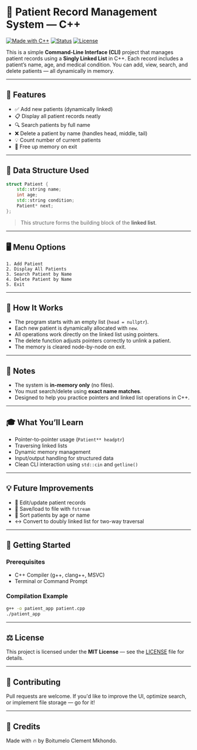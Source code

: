 # 🏥 Patient Record Management System — C++

[![Made with C++](https://img.shields.io/badge/Made%20with-C%2B%2B-blue)](https://en.cppreference.com)
[![Status](https://img.shields.io/badge/Status-Active-brightgreen)]()
[![License](https://img.shields.io/badge/License-MIT-lightgrey)]()

This is a simple **Command-Line Interface (CLI)** project that manages patient records using a **Singly Linked List** in C++. Each record includes a patient’s name, age, and medical condition. You can add, view, search, and delete patients — all dynamically in memory.

---

## 🔗 Features

- ✅ Add new patients (dynamically linked)
- 📋 Display all patient records neatly
- 🔍 Search patients by full name
- ❌ Delete a patient by name (handles head, middle, tail)
- 💡 Count number of current patients
- 🧹 Free up memory on exit

---

## 🧱 Data Structure Used

```cpp
struct Patient {
    std::string name;
    int age;
    std::string condition;
    Patient* next;
};
```

> This structure forms the building block of the **linked list**.

---

## 🖥️ Menu Options

```
1. Add Patient
2. Display All Patients
3. Search Patient by Name
4. Delete Patient by Name
5. Exit
```

---

## 🚀 How It Works

- The program starts with an empty list (`head = nullptr`).
- Each new patient is dynamically allocated with `new`.
- All operations work directly on the linked list using pointers.
- The delete function adjusts pointers correctly to unlink a patient.
- The memory is cleared node-by-node on exit.

---

## 📌 Notes

- The system is **in-memory only** (no files).
- You must search/delete using **exact name matches**.
- Designed to help you practice pointers and linked list operations in C++.

---

## 🎓 What You’ll Learn

- Pointer-to-pointer usage (`Patient** headptr`)
- Traversing linked lists
- Dynamic memory management
- Input/output handling for structured data
- Clean CLI interaction using `std::cin` and `getline()`

---

## 💡 Future Improvements

- 🔄 Edit/update patient records
- 💾 Save/load to file with `fstream`
- 🔢 Sort patients by age or name
- ↔️ Convert to doubly linked list for two-way traversal

---

## 📂 Getting Started

### Prerequisites
- C++ Compiler (g++, clang++, MSVC)
- Terminal or Command Prompt

### Compilation Example
```bash
g++ -o patient_app patient.cpp
./patient_app
```

---

## ⚖️ License

This project is licensed under the **MIT License** — see the [LICENSE](LICENSE) file for details.

---

## 🤝 Contributing

Pull requests are welcome. If you'd like to improve the UI, optimize search, or implement file storage — go for it!

---

## 🙌 Credits

Made with 🔥 by Boitumelo Clement Mkhondo.

